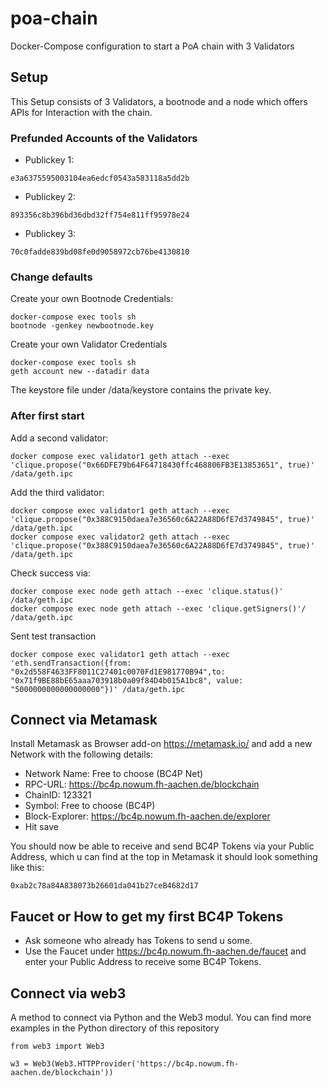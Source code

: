 # poa-chain
Docker-Compose configuration to start a PoA chain with 3 Validators


## Setup
This Setup consists of  3 Validators, a bootnode and a node which offers APIs for Interaction with the chain.

### Prefunded Accounts of the Validators

- Publickey 1: 
```
e3a6375595003104ea6edcf0543a583118a5dd2b
```
- Publickey 2: 
```
893356c8b396bd36dbd32ff754e811ff95978e24
```
- Publickey 3: 
```
70c0fadde839bd08fe0d9058972cb76be4130810
```
### Change defaults

Create your own Bootnode Credentials:
```
docker-compose exec tools sh
bootnode -genkey newbootnode.key
```

Create your own Validator Credentials
```
docker-compose exec tools sh
geth account new --datadir data
```

The keystore file under /data/keystore contains the private key.

### After first start

Add a second validator:
```
docker compose exec validator1 geth attach --exec 'clique.propose("0x66DFE79b64F64718430ffc468806FB3E13853651", true)' /data/geth.ipc 
```

Add the third validator:
```
docker compose exec validator1 geth attach --exec 'clique.propose("0x388C9150daea7e36560c6A22A88D6fE7d3749845", true)' /data/geth.ipc
docker compose exec validator2 geth attach --exec 'clique.propose("0x388C9150daea7e36560c6A22A88D6fE7d3749845", true)' /data/geth.ipc
```

Check success via:
```
docker compose exec node geth attach --exec 'clique.status()' /data/geth.ipc
docker compose exec node geth attach --exec 'clique.getSigners()'/ /data/geth.ipc 
```
Sent test transaction
```
docker compose exec validator1 geth attach --exec 'eth.sendTransaction({from: "0x2d558F4633FF8011C27401c0070Fd1E981770B94",to: "0x71f9BE88bE65aaa703918b0a09f84D4b015A1bc8", value: "5000000000000000000"})' /data/geth.ipc 
```

## Connect via Metamask

Install Metamask as Browser add-on https://metamask.io/ and add a new Network with the following details:


- Network Name: Free to choose (BC4P Net)
- RPC-URL: https://bc4p.nowum.fh-aachen.de/blockchain
- ChainID: 123321
- Symbol: Free to choose (BC4P)
- Block-Explorer: https://bc4p.nowum.fh-aachen.de/explorer
- Hit save

You should now be able to receive and send BC4P Tokens via your Public Address, which u can find at the top in Metamask it should look something like this: 
```
0xab2c78a84A838073b26601da041b27ceB4682d17
```

## Faucet or How to get my first BC4P Tokens

- Ask someone who already has Tokens to send u some.
- Use the Faucet under https://bc4p.nowum.fh-aachen.de/faucet and enter your Public Address to receive some BC4P Tokens.


## Connect via web3

A method to connect via Python and the Web3 modul. You can find more examples in the Python directory of this repository

```
from web3 import Web3

w3 = Web3(Web3.HTTPProvider('https://bc4p.nowum.fh-aachen.de/blockchain'))
```

